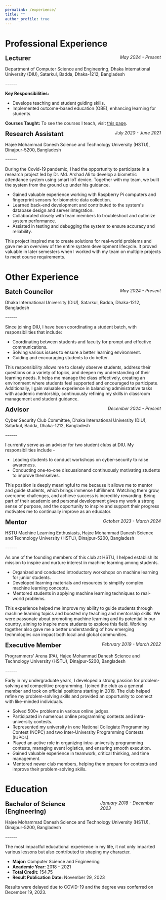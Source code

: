 ```yaml
---
permalink: /experience/
title: ""
author_profile: true
---
```


<!-- This page lists all my professional, extracurricular and volunteering experiences. -->

Professional Experience
======

<div style="display: flex; justify-content: space-between;">
  <span style="font-size:20px"><b>Lecturer</b></span>
  <span><i>May 2024 - Present</i></span>
</div>
<p>Department of Computer Science and Engineering, Dhaka International University (DIU), Satarkul, Badda, Dhaka-1212, Bangladesh</p>
------

**Key Responsibilities:**
- Develope teaching and student guiding skills.
- Implemented outcome-based education (OBE), enhancing learning for students.

**Courses Taught:** To see the courses I teach, visit [this page](https://amritoo.github.io/teaching).


<div style="display: flex; justify-content: space-between;">
  <span style="font-size:20px"><b>Research Assistant</b></span>
  <span><i>July 2020 - June 2021</i></span>
</div>
<p>Hajee Mohammad Danesh Science and Technology University (HSTU), Dinajpur-5200, Bangladesh</p>
------

During the Covid-19 pandemic, I had the opportunity to participate in a research project led by Dr. Md. Arshad Ali  to develop a biometric attendance system using smart IoT device. Together with my team, we built the system from the ground up under his guidance.
- Gained valuable experience working with Raspberry Pi computers and fingerprint sensors for biometric data collection.
- Learned back-end development and contributed to the system's database design and server integration.
- Collaborated closely with team members to troubleshoot and optimize system performance.
- Assisted in testing and debugging the system to ensure accuracy and reliability.

This project inspired me to create solutions for real-world problems and gave me an overview of the entire system development lifecycle. It proved valuable in later semesters when I worked with my team on multiple projects to meet course requirements.


Other Experience
======

<div style="display: flex; justify-content: space-between;">
  <span style="font-size:20px"><b>Batch Councilor</b></span>
  <span><i>May 2024 - Present</i></span>
</div>
<p>Dhaka International University (DIU), Satarkul, Badda, Dhaka-1212, Bangladesh</p>
------

Since joining DIU, I have been coordinating a student batch, with responsibilities that include:
- Coordinating between students and faculty for prompt and effective communications.
- Solving various issues to ensure a better learning environment.
- Guiding and encouraging students to do better.

This responsibility allows me to closely observe students, address their questions on a variety of topics, and deepen my understanding of their learning needs. It helps me manage the class effectively, creating an environment where students feel supported and encouraged to participate. Additionally, I gain valuable experience in balancing administrative tasks with academic mentorship, continuously refining my skills in classroom management and student guidance.

<div style="display: flex; justify-content: space-between;">
  <span style="font-size:20px"><b>Advisor</b></span>
  <span><i>December 2024 - Present</i></span>
</div>
<p>Cyber Security Club Committee, Dhaka International University (DIU), Satarkul, Badda, Dhaka-1212, Bangladesh</p>
------

I currently serve as an advisor for two student clubs at DIU. My responsibilities include -
- Leading students to conduct workshops on cyber-security to raise awareness.
- Conducting one-to-one discussionand continuously motivating students to improve themselves.

This position is deeply meaningful to me because it allows me to mentor and guide students, which brings immense fulfillment. Watching them grow, overcome challenges, and achieve success is incredibly rewarding. Being part of their academic and personal development gives my work a strong sense of purpose, and the opportunity to inspire and support their progress motivates me to continually improve as an educator.

<div style="display: flex; justify-content: space-between;">
  <span style="font-size:20px"><b>Mentor</b></span>
  <span><i>October 2023 - March 2024</i></span>
</div>
<p>HSTU Machine Learning Enthusiasts, Hajee Mohammad Danesh Science and Technology University (HSTU), Dinajpur-5200, Bangladesh</p>
------

As one of the founding members of this club at HSTU, I helped establish its mission to inspire and nurture interest in machine learning among students.
- Organized and conducted introductory workshops on machine learning for junior students.
- Developed learning materials and resources to simplify complex machine learning concepts.
- Mentored students in applying machine learning techniques to real-world problems.

This experience helped me improve my ability to guide students through machine learning topics and boosted my teaching and mentorship skills. We were passonate about promoting machine learning and its potential in our country, aiming to inspire more students to explore this field. Working together also gave me a better understanding of how emerging technologies can impact both local and global communities.

<div style="display: flex; justify-content: space-between;">
  <span style="font-size:20px"><b>Executive Member</b></span>
  <span><i>February 2019 - March 2022</i></span>
</div>
<p>Programmers' Arena (PA), Hajee Mohammad Danesh Science and Technology University (HSTU), Dinajpur-5200, Bangladesh</p>
------

Early in my undergraduate years, I developed a strong passion for problem-solving and competitive programming. I joined the club as a general member and took on official positions starting in 2019. The club helped refine my problem-solving skills and provided an opportunity to connect with like-minded individuals.

- Solved 500+ problems in various online judges. 
- Participated in numerous online programming contests and intra-university contests. 
- Represented my university in one National Collegiate Programming Contest (NCPC) and two Inter-University Programming Contests (IUPCs).
- Played an active role in organizing intra-university programming contests, managing event logistics, and ensuring smooth execution.
- Gained valuable experience in teamwork, critical thinking, and time management.
- Mentored newer club members, helping them prepare for contests and improve their problem-solving skills.

Education
======

<div style="display: flex; justify-content: space-between;">
  <span style="font-size:20px"><b>Bachelor of Science (Engineering)</b></span>
  <span><i>January 2018 - December 2023</i></span>
</div>
<p>Hajee Mohammad Danesh Science and Technology University (HSTU), Dinajpur-5200, Bangladesh</p>
------

The most impactful educational experience in my life, it not only imparted various lessons but also contributed to shaping my character.

- **Major:** Computer Science and Engineering
- **Academic Year:** 2018 - 2021
- **Total Credit:** 154.75
- **Result Publication Date:** November 29, 2023

Results were delayed due to COVID-19 and the degree was conferred on December 19, 2023.
